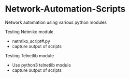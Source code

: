 # Network-Automation-Scripts
Network automation using various python modules

Testing Netmiko module
- netmiko_script#.py
- capture output of scripts

Testing Telnetlib module
- Use python3 telnetlib module
- capture output of scripts

